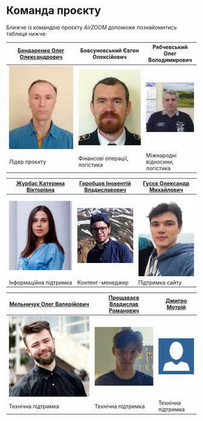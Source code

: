 # Команда проєкту

Ближче із командою проєкту _AirZOOM_ допоможе познайомитись таблиця нижче:

| [Бондаренко Олег Олександрович](https://protw.github.io/oleghbond) | Бовсуновський Євген Олексійович | Рябчевський Олег Володимирович |
| --------------------------------------- | --------------------------------------- | --------------------------------------- |
| ![1st picture](img/BOO.jpg ':size=300') | ![1st picture](img/BEO.jpg ':size=300') | ![1st picture](img/ROV.jpg ':size=300') |
| Лідер проєкту | Фінансові операції, логістика | Міжнародні відносини, логістика |

| [Журбас Катерина Вікторівна](https://www.facebook.com/k.zhurbas/) | [Горобцов Інокентій Владиславович](https://www.facebook.com/inimyoworld/) | [Гусєв Олександр Михайлович](https://www.facebook.com/ohusiev) |
| --------------------------------------- | --------------------------------------- | --------------------------------------- |
| ![1st picture](img/ZKV.jpg ':size=300') | ![1st picture](img/HIV.jpg ':size=300') | ![1st picture](img/HOM.jpg ':size=300') |
| Інформаційна підтримка                  | Контент-менеджер                        | Підтримка сайту                         |

| [Мельничук Олег Валерійович](https://www.facebook.com/olehmell) | [Прощаваєв Владислав Романович](https://www.facebook.com/ns.f3joule) | [Дмитро Мотрій](https://example.com/) |
| --------------------------------------- | --------------------------------------- | --------------------------------------- |
| ![1st picture](img/MOV.jpg ':size=300') | ![1st picture](img/PVR.jpg ':size=300') | ![1st picture](img/unknown.png) |
| Технічна підтримка                      | Технічна підтримка                      | Технічна підтримка                      |

